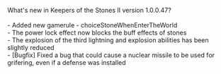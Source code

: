 What's new in Keepers of the Stones II version 1.0.0.47?<br/>
<br />- Added new gamerule - choiceStoneWhenEnterTheWorld
<br />- The power lock effect now blocks the buff effects of stones
<br />- The explosion of the third lightning and explosion abilities has been slightly reduced
<br />- [Bugfix] Fixed a bug that could cause a nuclear missile to be used for grifering, even if a defense was installed
